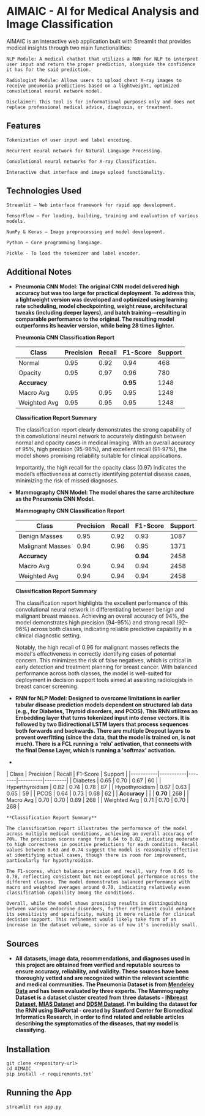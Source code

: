 # AIMAIC - AI for Medical Analysis and Image Classification

AIMAIC is an interactive web application built with Streamlit that provides medical insights through two main functionalities:

    NLP Module: A medical chatbot that utilizes a RNN for NLP to interpret user input and return the proper prediction, alongside the confidence it has for the said prediction.

    Radiologist Module: Allows users to upload chest X-ray images to receive pneumonia predictions based on a lightweight, optimized convolutional neural network model.

    Disclaimer: This tool is for informational purposes only and does not replace professional medical advice, diagnosis, or treatment.

    

## Features

    Tokenization of user input and label encoding.

    Recurrent neural network for Natural Language Processing.

    Convolutional neural networks for X-ray Classification.

    Interactive chat interface and image upload functionality.

    

## Technologies Used

    Streamlit – Web interface framework for rapid app development.

    TensorFlow – For loading, building, training and evaluation of various models.

    NumPy & Keras – Image preprocessing and model development.

    Python – Core programming language.

    Pickle - To load the tokenizer and label encoder.


## Additional Notes

- **Pneumonia CNN Model: The original CNN model delivered high accuracy but was too large for practical deployment. To address this, a lightweight version was developed and optimized using learning rate scheduling, model checkpointing, weight reuse, architectural tweaks (including deeper layers), and batch training—resulting in comparable performance to the original. The resulting model outperforms its heavier version, while being 28 times lighter.**

    **Pneumonia CNN Classification Report**
    
    | Class     | Precision | Recall | F1-Score | Support |
    |-----------|-----------|--------|----------|---------|
    | Normal    | 0.95      | 0.92   | 0.94     | 468     |
    | Opacity   | 0.95      | 0.97   | 0.96     | 780     |
    | **Accuracy** |        |        | **0.95** | 1248    |
    | Macro Avg | 0.95      | 0.95   | 0.95     | 1248    |
    | Weighted Avg | 0.95   | 0.95   | 0.95     | 1248    |
    
    **Classification Report Summary**
    
    The classification report clearly demonstrates the strong capability of this convolutional neural network to accurately distinguish between normal and opacity cases in medical imaging. With an overall accuracy of 95%, high precision (95-96%), and excellent recall (91-97%), the model shows promising reliability suitable for clinical applications.
    
    Importantly, the high recall for the opacity class (0.97) indicates the model’s effectiveness at correctly identifying potential disease cases, minimizing the risk of missed diagnoses.

- **Mammography CNN Model: The model shares the same architecture as the Pneumonia CNN Model.**

    **Mammography CNN Classification Report**
    
    | Class     | Precision | Recall | F1-Score | Support |
    |-----------|-----------|--------|----------|---------|
    | Benign Masses    | 0.95      | 0.92   | 0.93     | 1087     |
    | Malignant Masses   | 0.94      | 0.96   | 0.95     | 1371     |
    | **Accuracy** |        |        | **0.94** | 2458    |
    | Macro Avg | 0.94      | 0.94   | 0.94     | 2458    |
    | Weighted Avg | 0.94   | 0.94   | 0.94     | 2458    |
    
    **Classification Report Summary**
    
    The classification report highlights the excellent performance of this convolutional neural network in differentiating between benign and malignant breast masses. Achieving an overall accuracy of 94%, the model demonstrates high precision (94–95%) and strong recall (92–96%) across both classes, indicating reliable predictive capability in a clinical diagnostic setting.
    
    Notably, the high recall of 0.96 for malignant masses reflects the model's effectiveness in correctly identifying cases of potential concern. This minimizes the risk of false negatives, which is critical in early detection and treatment planning for breast cancer. With balanced performance across both classes, the model is well-suited for deployment in decision support tools aimed at assisting radiologists in breast cancer screening.

- **RNN for NLP Model: Designed to overcome limitations in earlier tabular disease prediction models dependent on structured lab data (e.g., for Diabetes, Thyroid disorders, and PCOS). This RNN utilizes an Embedding layer that turns tokenized input into dense vectors. It is followed by two Bidirectional LSTM layers that process sequences both forwards and backwards. There are multiple Dropout layers to prevent overfitting (since the data, that the model is trained on, is not much). There is a FCL running a 'relu' activation, that connects with the final Dense Layer, which is running a 'softmax' activation.**
- 
| Class     | Precision | Recall | F1-Score | Support |
    |-----------|-----------|--------|----------|---------|
    | Diabetes    | 0.65      | 0.70   | 0.67     | 60     |
    | Hyperthyroidism   | 0.82      | 0.74   | 0.78     | 87     |
    | Hypothyroidism   | 0.67      | 0.63   | 0.65     | 59     |
    | PCOS   | 0.64      | 0.73   | 0.68     | 62    |
    | **Accuracy** |        |        | **0.70** | 268    |
    | Macro Avg | 0.70      | 0.70   | 0.69     | 268    |
    | Weighted Avg | 0.71   | 0.70   | 0.70     | 268    |

    **Classification Report Summary**
  
    The classification report illustrates the performance of the model across multiple medical conditions, achieving an overall accuracy of 70%. The precision scores range from 0.64 to 0.82, indicating moderate to high correctness in positive predictions for each condition. Recall values between 0.63 and 0.74 suggest the model is reasonably effective at identifying actual cases, though there is room for improvement, particularly for hypothyroidism.

    The F1-scores, which balance precision and recall, vary from 0.65 to 0.78, reflecting consistent but not exceptional performance across the different classes. The model demonstrates balanced performance with macro and weighted averages around 0.70, indicating relatively even classification capability among the conditions.

    Overall, while the model shows promising results in distinguishing between various endocrine disorders, further refinement could enhance its sensitivity and specificity, making it more reliable for clinical decision support. This refinement would likely take form of an increase in the dataset volume, since as of now it's incredibly small.


## Sources

- **All datasets, image data, recommendations, and diagnoses used in this project are obtained from verified and reputable sources to ensure accuracy, reliability, and validity. These sources have been thoroughly vetted and are recognized within the relevant scientific and medical communities. The Pneumonia Dataset is from [Mendeley Data](https://data.mendeley.com/datasets/rscbjbr9sj/2) and has been evaluated by three experts. The Mammography Dataset is a dataset cluster created from three datasets - [INbreast Dataset](https://paperswithcode.com/dataset/inbreast), [MIAS Dataset](https://www.kaggle.com/datasets/kmader/mias-mammography) and [DDSM Dataset](http://www.eng.usf.edu/cvprg/Mammography/Database.html). I'm building the dataset for the RNN using BioPortal - created by Stanford Center for Biomedical Informatics Research, in order to find related and reliable articles describing the symptomatics of the diseases, that my model is classifying.**



## Installation

```
git clone <repository-url>
cd AIMAIC
pip install -r requirements.txt`
```


## Running the App

```
streamlit run app.py
```
